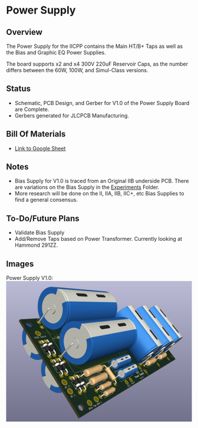 # Power Supply

## Overview
The Power Supply for the IICPP contains the Main HT/B+ Taps as well as the Bias and Graphic EQ Power Supplies.

The board supports x2 and x4 300V 220uF Reservoir Caps, as the number differs between the 60W, 100W, and Simul-Class versions.

## Status
  - Schematic, PCB Design, and Gerber for V1.0 of the Power Supply Board are Complete.
  - Gerbers generated for JLCPCB Manufacturing.

## Bill Of Materials
  - [Link to Google Sheet](https://docs.google.com/spreadsheets/d/1ZE0vuGfygjLFiTaHai0WybOM6v7LY0qXNIPXHzz1JHo/edit?gid=810989497#gid=810989497)

## Notes
  - Bias Supply for V1.0 is traced from an Original IIB underside PCB. There are variations on the Bias Supply in the [Experiments](./Experiments) Folder.
  - More research will be done on the II, IIA, IIB, IIC+, etc Bias Supplies to find a general consensus.
    
## To-Do/Future Plans
  - Validate Bias Supply
  - Add/Remove Taps based on Power Transformer. Currently looking at Hammond 291ZZ.

## Images
Power Supply V1.0:
![PowerSupplyV.10](../Images/PowerSupplyV1.0.png)
